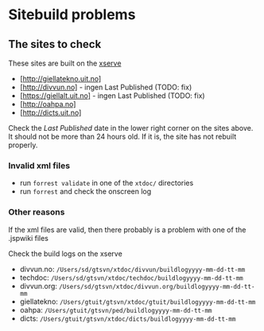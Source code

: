 # Sitebuild problems

## The sites to check


These sites are built on the [xserve](xserve.html)


* [http://giellatekno.uit.no]
* [http://divvun.no] - ingen Last Published (TODO: fix)
* [https://giellalt.uit.no] - ingen Last Published (TODO: fix)
* [http://oahpa.no]
* [http://dicts.uit.no]


Check the *Last Published* date in the lower right corner on the sites above. It should not be more than
24 hours old. If it is, the site has not rebuilt properly.


### Invalid xml files
* run `forrest validate` in one of the `xtdoc/` directories
* run `forrest` and check the onscreen log


### Other reasons


If the xml files are valid, then there probably is a problem with one of the .jspwiki files


Check the build logs on the xserve
* divvun.no: `/Users/sd/gtsvn/xtdoc/divvun/buildlogyyyy-mm-dd-tt-mm`
* techdoc: `/Users/sd/gtsvn/xtdoc/techdoc/buildlogyyyy-mm-dd-tt-mm`
* divvun.org: `/Users/sd/gtsvn/xtdoc/divvun.org/buildlogyyyy-mm-dd-tt-mm`
* giellatekno: `/Users/gtuit/gtsvn/xtdoc/gtuit/buildlogyyyy-mm-dd-tt-mm`
* oahpa: `/Users/gtuit/gtsvn/ped/buildlogyyyy-mm-dd-tt-mm`
* dicts: `/Users/gtuit/gtsvn/xtdoc/dicts/buildlogyyyy-mm-dd-tt-mm`
